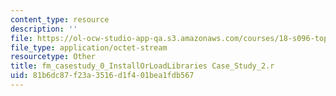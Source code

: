 ```yaml
---
content_type: resource
description: ''
file: https://ol-ocw-studio-app-qa.s3.amazonaws.com/courses/18-s096-topics-in-mathematics-with-applications-in-finance-fall-2013/81b6dc87f23a3516d1f401bea1fdb567_fm_casestudy_0_InstallOrLoadLibraries%20Case_Study_2.r
file_type: application/octet-stream
resourcetype: Other
title: fm_casestudy_0_InstallOrLoadLibraries Case_Study_2.r
uid: 81b6dc87-f23a-3516-d1f4-01bea1fdb567
---
```

